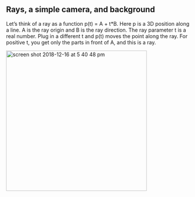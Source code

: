 Rays, a simple camera, and background
--------
Let’s think of a ray as a function p(t) = A + t*B. Here p is a 3D position along a line. 
A is the ray origin and B is the ray direction. The ray parameter t is a real number.
Plug in a different t and p(t) moves the point along the ray. For positive t, you get 
only the parts in front of A, and this is a ray.

<img width="384" alt="screen shot 2018-12-16 at 5 40 48 pm" src="https://user-images.githubusercontent.com/5114429/50056458-25434100-0165-11e9-9b0d-2505cdf7e2fc.png">

